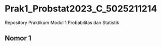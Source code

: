 # Prak1_Probstat2023_C_5025211214
Repository Praktikum Modul 1 Probabilitas dan Statistik

## Nomor 1

